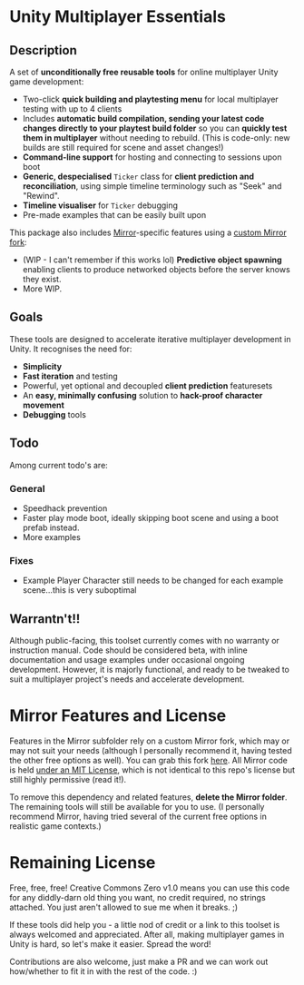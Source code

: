 # Unity Multiplayer Essentials
## Description
A set of **unconditionally free reusable tools** for online multiplayer Unity game development:

* Two-click **quick building and playtesting menu** for local multiplayer testing with up to 4 clients
* Includes **automatic build compilation, sending your latest code changes directly to your playtest build folder** so you can **quickly test them in multiplayer** without needing to rebuild. (This is code-only: new builds are still required for scene and asset changes!)
* **Command-line support** for hosting and connecting to sessions upon boot
* **Generic, despecialised** `Ticker` class for **client prediction and reconciliation**, using simple timeline terminology such as "Seek" and "Rewind".
* **Timeline visualiser** for `Ticker` debugging
* Pre-made examples that can be easily built upon

This package also includes [Mirror](https://github.com/vis2k/Mirror)-specific features using a [custom Mirror fork](https://github.com/LXShades/Mirror):
* (WIP - I can't remember if this works lol) **Predictive object spawning** enabling clients to produce networked objects before the server knows they exist.
* More WIP.

## Goals
These tools are designed to accelerate iterative multiplayer development in Unity. It recognises the need for:

* **Simplicity**
* **Fast iteration** and testing
* Powerful, yet optional and decoupled **client prediction** featuresets
* An **easy, minimally confusing** solution to **hack-proof character movement**
* **Debugging** tools

## Todo
Among current todo's are:

### General
* Speedhack prevention
* Faster play mode boot, ideally skipping boot scene and using a boot prefab instead.
* More examples

### Fixes
* Example Player Character still needs to be changed for each example scene...this is very suboptimal

## Warrantn't!!
Although public-facing, this toolset currently comes with no warranty or instruction manual. Code should be considered beta, with inline documentation and usage examples under occasional ongoing development. However, it is majorly functional, and ready to be tweaked to suit a multiplayer project's needs and accelerate development.

# Mirror Features and License
Features in the Mirror subfolder rely on a custom Mirror fork, which may or may not suit your needs (although I personally recommend it, having tested the other free options as well). You can grab this fork [here](https://github.com/LXShades/Mirror). All Mirror code is held [under an MIT License](https://github.com/LXShades/Mirror/blob/master/LICENSE), which is not identical to this repo's license but still highly permissive (read it!).

To remove this dependency and related features, **delete the Mirror folder**. The remaining tools will still be available for you to use. 
(I personally recommend Mirror, having tried several of the current free options in realistic game contexts.)

# Remaining License
Free, free, free! Creative Commons Zero v1.0 means you can use this code for any diddly-darn old thing you want, no credit required, no strings attached. You just aren't allowed to sue me when it breaks. ;)

If these tools did help you - a little nod of credit or a link to this toolset is always welcomed and appreciated. After all, making multiplayer games in Unity is hard, so let's make it easier. Spread the word!

Contributions are also welcome, just make a PR and we can work out how/whether to fit it in with the rest of the code. :)